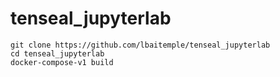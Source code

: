 # tenseal_jupyterlab

```
git clone https://github.com/lbaitemple/tenseal_jupyterlab
cd tenseal_jupyterlab
docker-compose-v1 build
```
